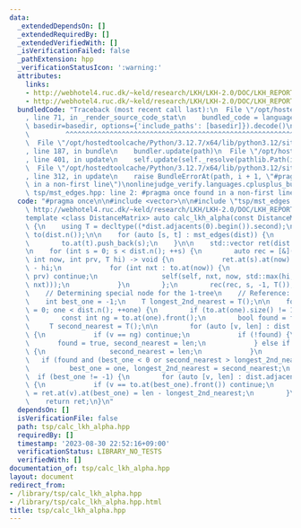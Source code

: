 ```yaml
---
data:
  _extendedDependsOn: []
  _extendedRequiredBy: []
  _extendedVerifiedWith: []
  _isVerificationFailed: false
  _pathExtension: hpp
  _verificationStatusIcon: ':warning:'
  attributes:
    links:
    - http://webhotel4.ruc.dk/~keld/research/LKH/LKH-2.0/DOC/LKH_REPORT.pdf
    - http://webhotel4.ruc.dk/~keld/research/LKH/LKH-2.0/DOC/LKH_REPORT.pdf,
  bundledCode: "Traceback (most recent call last):\n  File \"/opt/hostedtoolcache/Python/3.12.7/x64/lib/python3.12/site-packages/onlinejudge_verify/documentation/build.py\"\
    , line 71, in _render_source_code_stat\n    bundled_code = language.bundle(stat.path,\
    \ basedir=basedir, options={'include_paths': [basedir]}).decode()\n          \
    \         ^^^^^^^^^^^^^^^^^^^^^^^^^^^^^^^^^^^^^^^^^^^^^^^^^^^^^^^^^^^^^^^^^^^^^^^^^^^^^^^^^\n\
    \  File \"/opt/hostedtoolcache/Python/3.12.7/x64/lib/python3.12/site-packages/onlinejudge_verify/languages/cplusplus.py\"\
    , line 187, in bundle\n    bundler.update(path)\n  File \"/opt/hostedtoolcache/Python/3.12.7/x64/lib/python3.12/site-packages/onlinejudge_verify/languages/cplusplus_bundle.py\"\
    , line 401, in update\n    self.update(self._resolve(pathlib.Path(included), included_from=path))\n\
    \  File \"/opt/hostedtoolcache/Python/3.12.7/x64/lib/python3.12/site-packages/onlinejudge_verify/languages/cplusplus_bundle.py\"\
    , line 312, in update\n    raise BundleErrorAt(path, i + 1, \"#pragma once found\
    \ in a non-first line\")\nonlinejudge_verify.languages.cplusplus_bundle.BundleErrorAt:\
    \ tsp/mst_edges.hpp: line 2: #pragma once found in a non-first line\n"
  code: "#pragma once\n\n#include <vector>\n\n#include \"tsp/mst_edges.hpp\"\n\n//\
    \ http://webhotel4.ruc.dk/~keld/research/LKH/LKH-2.0/DOC/LKH_REPORT.pdf, p.20\n\
    template <class DistanceMatrix> auto calc_lkh_alpha(const DistanceMatrix &dist)\
    \ {\n    using T = decltype((*dist.adjacents(0).begin()).second);\n\n    std::vector<std::vector<int>>\
    \ to(dist.n());\n\n    for (auto [s, t] : mst_edges(dist)) {\n        to.at(s).push_back(t);\n\
    \        to.at(t).push_back(s);\n    }\n\n    std::vector ret(dist.n(), std::vector<T>(dist.n()));\n\
    \n    for (int s = 0; s < dist.n(); ++s) {\n        auto rec = [&](auto &&self,\
    \ int now, int prv, T hi) -> void {\n            ret.at(s).at(now) = dist(s, now)\
    \ - hi;\n            for (int nxt : to.at(now)) {\n                if (nxt ==\
    \ prv) continue;\n                self(self, nxt, now, std::max(hi, dist(now,\
    \ nxt)));\n            }\n        };\n        rec(rec, s, -1, T());\n    }\n\n\
    \    // Determining special node for the 1-tree\n    // Reference: p.26 of http://webhotel4.ruc.dk/~keld/research/LKH/LKH-2.0/DOC/LKH_REPORT.pdf\n\
    \    int best_one = -1;\n    T longest_2nd_nearest = T();\n\n    for (int one\
    \ = 0; one < dist.n(); ++one) {\n        if (to.at(one).size() != 1) continue;\n\
    \        const int ng = to.at(one).front();\n        bool found = false;\n   \
    \     T second_nearest = T();\n\n        for (auto [v, len] : dist.adjacents(one))\
    \ {\n            if (v == ng) continue;\n            if (!found) {\n         \
    \       found = true, second_nearest = len;\n            } else if (len < second_nearest)\
    \ {\n                second_nearest = len;\n            }\n        }\n\n     \
    \   if (found and (best_one < 0 or second_nearest > longest_2nd_nearest))\n  \
    \          best_one = one, longest_2nd_nearest = second_nearest;\n    }\n\n  \
    \  if (best_one != -1) {\n        for (auto [v, len] : dist.adjacents(best_one))\
    \ {\n            if (v == to.at(best_one).front()) continue;\n            ret.at(best_one).at(v)\
    \ = ret.at(v).at(best_one) = len - longest_2nd_nearest;\n        }\n    }\n\n\
    \    return ret;\n}\n"
  dependsOn: []
  isVerificationFile: false
  path: tsp/calc_lkh_alpha.hpp
  requiredBy: []
  timestamp: '2023-08-30 22:52:16+09:00'
  verificationStatus: LIBRARY_NO_TESTS
  verifiedWith: []
documentation_of: tsp/calc_lkh_alpha.hpp
layout: document
redirect_from:
- /library/tsp/calc_lkh_alpha.hpp
- /library/tsp/calc_lkh_alpha.hpp.html
title: tsp/calc_lkh_alpha.hpp
---
```

